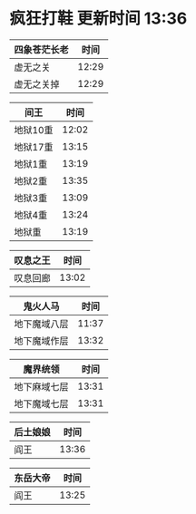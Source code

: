 # 疯狂打鞋 更新时间 13:36

| 四象苍茫长老   | 时间    |
|--------|-------|
| 虚无之关 | 12:29 |
| 虚无之关掉 | 12:29 |

| 间王   | 时间    |
|--------|-------|
| 地狱10重 | 12:02 |
| 地狱17重 | 13:15 |
| 地狱1重 | 13:19 |
| 地狱2重 | 13:35 |
| 地狱3重 | 13:09 |
| 地狱4重 | 13:24 |
| 地狱重 | 13:19 |

| 叹息之王   | 时间    |
|--------|-------|
| 叹息回廊 | 13:02 |

| 鬼火人马   | 时间    |
|--------|-------|
| 地下魔域八层 | 11:37 |
| 地下魔域作层 | 13:32 |

| 魔界统领   | 时间    |
|--------|-------|
| 地下麻域七层 | 13:31 |
| 地下魔域七层 | 13:31 |

| 后土娘娘   | 时间    |
|--------|-------|
| 阎王 | 13:36 |

| 东岳大帝   | 时间    |
|--------|-------|
| 阎王 | 13:25 |